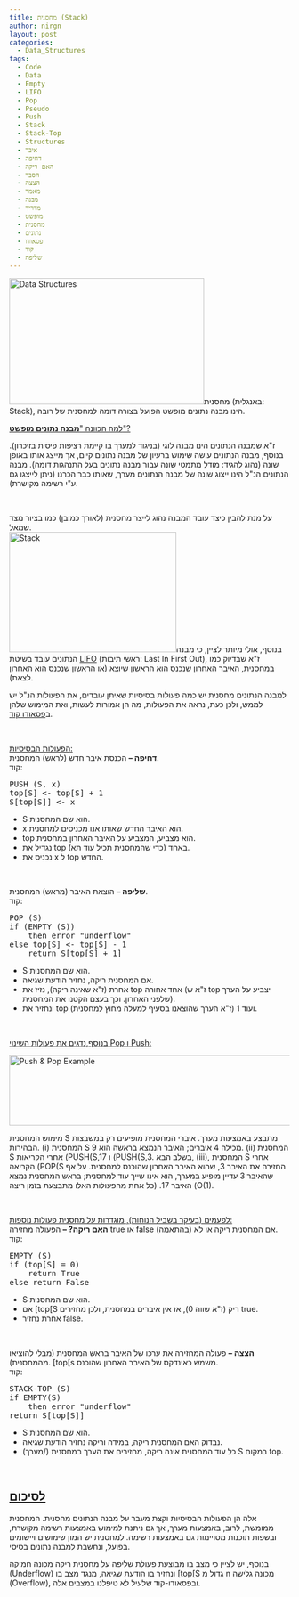 ```yaml
---
title: מחסנית (Stack)
author: nirgn
layout: post
categories:
  - Data_Structures
tags:
  - Code
  - Data
  - Empty
  - LIFO
  - Pop
  - Pseudo
  - Push
  - Stack
  - Stack-Top
  - Structures
  - איבר
  - דחיפה
  - האם ריקה
  - הסבר
  - הצצה
  - מאמר
  - מבנה
  - מדריך
  - מופשט
  - מחסנית
  - נתונים
  - פסאודו
  - קוד
  - שליפה
---
```

[<img class="alignleft wp-image-1045" src="http://www.lifelongstudent.net/wp-content/uploads/2013/04/DataStructures.png" alt="Dataֹׁ Structures" width="350" height="227" srcset="http://www.lifelongstudent.net/wp-content/uploads/2013/04/DataStructures.png 400w, http://www.lifelongstudent.net/wp-content/uploads/2013/04/DataStructures-300x194.png 300w" sizes="(max-width: 350px) 100vw, 350px" />](http://www.lifelongstudent.net/wp-content/uploads/2013/04/DataStructures.png)מחסנית (באנגלית: Stack), הינו מבנה נתונים מופשט הפועל בצורה דומה למחסנית של רובה.

<span style="text-decoration: underline;">למה הכוונה "<strong>מבנה נתונים מופשט</strong>"?</span>

ז"א שמבנה הנתונים הינו מבנה לוגי (בניגוד למערך בו קיימת רציפות פיסית בזיכרון). בנוסף, מבנה הנתונים עושה שימוש ברעיון של מבנה נתונים קיים, אך מייצג אותו באופן שונה (נהוג להגיד: מודל מתמטי שונה עבור מבנה נתונים בעל התנהגות דומה). מבנה הנתונים הנ"ל הינו ייצוג שונה של מבנה הנתונים מערך, שאותו כבר הכרנו (ניתן לייצגו גם ע"י רשימה מקושרת).

<!--more-->

&nbsp;

על מנת להבין כיצד עובד המבנה נהוג לייצר מחסנית (לאורך כמובן) כמו בציור מצד שמאל.  
<img class="alignleft wp-image-1208" src="http://www.lifelongstudent.net/wp-content/uploads/2014/02/Stack.png" alt="Stack" width="300" height="216" />בנוסף, אולי מיותר לציין, כי מבנה הנתונים עובד בשיטת <a href="https://en.wikipedia.org/wiki/LIFO_(computing)" target="_blank">LIFO</a> (ראשי תיבות: Last In First Out), ז"א שבדיוק כמו במחסנית, האיבר האחרון שנכנס הוא הראשון שיוצא (או הראשון שנכנס הוא האחרון לצאת).

למבנה הנתונים מחסנית יש כמה פעולות בסיסיות שאיתן עובדים, את הפעולות הנ"ל יש לממש, ולכן כעת, נראה את הפעולות, מה הן אמורות לעשות, ואת המימוש שלהן ב<a href="http://en.wikipedia.org/wiki/Pseudocode" target="_blank">פסאודו קוד</a>.

&nbsp;

<span style="text-decoration: underline;">הפעולות הבסיסיות:</span>  
**דחיפה &#8211;** הכנסת איבר חדש (לראש) המחסנית.  
קוד:

<pre class="lang:default decode:true">PUSH (S, x)
top[S] &lt;- top[S] + 1
S[top[S]] &lt;- x</pre>

  * S הוא שם המחסנית.
  * x הוא האיבר החדש שאותו אנו מכניסים למחסנית.
  * top הוא מצביע, המצביע על האיבר האחרון במחסנית.
  * נגדיל את top באחד (כדי שהמחסנית תכיל עוד תא).
  * נכניס את x ל top החדש.

&nbsp;

**שליפה &#8211;** הוצאת האיבר (מראש) המחסנית.  
קוד:

<pre class="lang:default decode:true">POP (S)
if (EMPTY (S))
    then error "underflow"
else top[S] &lt;- top[S] - 1
    return S[top[S] + 1]</pre>

  * S הוא שם המחסנית.
  * אם המחסנית ריקה, נחזיר הודעת שגיאה.
  * אחרת (ז"א שאינה ריקה), נזיז את top אחד אחורה (ז"א ש top יצביע על הערך שלפני האחרון. וכך בעצם הקטנו את המחסנית).
  * ונחזיר את top ועוד 1 (ז"א הערך שהוצאנו בסעיף למעלה מחוץ למחסנית).

&nbsp;

<span style="text-decoration: underline;">בנוסף,נדגים את פעולות השינוי Pop ו Push:</span>

[<img class="aligncenter wp-image-1216" src="http://www.lifelongstudent.net/wp-content/uploads/2014/02/Push__Pop_Example.png" alt="Push & Pop Example" width="800" height="126" />](http://www.lifelongstudent.net/wp-content/uploads/2014/02/Push__Pop_Example.png)

מימוש המחסנית S מתבצע באמצעות מערך. איברי המחסנית מופיעים רק במשבצות הבהירות. (i) המחסנית S מכילה 4 איברים; האיבר הנמצא בראשה הוא 9. (ii) המחסנית S אחרי הקריאות (PUSH(S,17 ו (PUSH(S,3. בשלב הבא, (iii), המחסנית S אחרי הקריאה (POP(S החזירה את האיבר 3, שהוא האיבר האחרון שהוכנס למחסנית. על אף שהאיבר 3 עדיין מופיע במערך, הוא אינו שייך עוד למחסנית; בראש המחסנית נמצא האיבר 17. (כל אחת מהפעולות האלו מתבצעת בזמן ריצה (O(1).

&nbsp;

<span style="text-decoration: underline;">לפעמים (בעיקר בשביל הנוחות), מוגדרות על מחסנית פעולות נוספות:</span>  
**האם ריקה? &#8211;** הפעולה מחזירה true או false אם המחסנית ריקה או לא (בהתאמה).  
קוד:

<pre class="lang:default decode:true">EMPTY (S)
if (top[S] = 0)
    return True
else return False</pre>

  * S הוא שם המחסנית.
  * אם [top[S ריק (ז"א שווה 0), אז אין איברים במחסנית, ולכן מחזירים true.
  * אחרת נחזיר false.

&nbsp;

**הצצה &#8211;** פעולה המחזירה את ערכו של האיבר בראש המחסנית (מבלי להוציאו מהמחסנית). [top[s משמש כאינדקס של האיבר האחרון שהוכנס.  
קוד:

<pre class="lang:default decode:true">STACK-TOP (S)
if EMPTY(S)
    then error "underflow"
return S[top[S]]</pre>

  * S הוא שם המחסנית.
  * נבדוק האם המחסנית ריקה, במידה וריקה נחזיר הודעת שגיאה.
  * כל עוד המחסנית אינה ריקה, מחזירים את הערך במחסנית (/מערך) S במקום top.

&nbsp;

## <span style="text-decoration: underline;"><strong>לסיכום</strong></span>

אלה הן הפעולות הבסיסיות וקצת מעבר על מבנה הנתונים מחסנית. המחסנית ממומשת, לרוב, באמצעות מערך, אך גם ניתנת למימוש באמצעות רשימה מקושרת, ובשפות תוכנות מסויימות גם באמצעות רשימה. למחסנית יש המון שימושים ויישומים בפועל, ונחשבת למבנה נתונים בסיסי.

בנוסף, יש לציין כי מצב בו מבוצעת פעולת שליפה על מחסנית ריקה מכונה חמיקה (Underflow) ונחזיר בו הודעת שגיאה, מנגד מצב בו [top[S גדול מ n מכונה גלישה (Overflow), ובפסאודו-קוד שלעיל לא טיפלנו במצבים אלה.